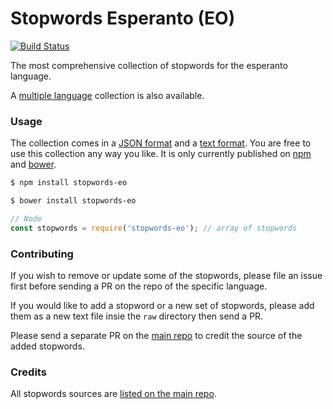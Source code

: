 Stopwords Esperanto (EO)
=======

[![Build Status](https://travis-ci.org/stopwords-iso/stopwords-eo.svg?branch=master)](https://travis-ci.org/stopwords-iso/stopwords-eo)

The most comprehensive collection of stopwords for the esperanto language.

A [multiple language](https://github.com/stopwords-iso/stopwords-iso) collection is also available.

### Usage

The collection comes in a
[JSON format](https://raw.githubusercontent.com/stopwords-iso/stopwords-eo/master/stopwords-eo.json) and a
[text format](https://raw.githubusercontent.com/stopwords-iso/stopwords-eo/master/stopwords-eo.txt).
You are free to use this collection any way you like.
It is only currently published on [npm](https://www.npmjs.com/stopwords-eo) and [bower](https://bower.io).

```sh
$ npm install stopwords-eo
```

```sh
$ bower install stopwords-eo
```

```js
// Node
const stopwords = require('stopwords-eo'); // array of stopwords
```

### Contributing

If you wish to remove or update some of the stopwords, please file an issue first before sending a PR on the repo of the specific language.

If you would like to add a stopword or a new set of stopwords, please add them as a new text file insie the `raw` directory then send a PR.

Please send a separate PR on the [main repo](https://github.com/stopwords-iso/stopwords-iso) to credit the source of the added stopwords.

### Credits

All stopwords sources are [listed on the main repo](https://github.com/stopwords-iso/stopwords-iso/blob/master/CREDITS.md).
